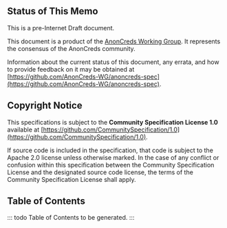 ## Status of This Memo

This is a pre-Internet Draft document.

This document is a product of the [AnonCreds Working Group](https://github.com/AnonCreds-WG).
It represents the consensus of the AnonCreds community.

Information about the current status of this document, any errata,
and how to provide feedback on it may be obtained at
[https://github.com/AnonCreds-WG/anoncreds-spec](https://github.com/AnonCreds-WG/anoncreds-spec).

## Copyright Notice

This specifications is subject to the **Community Specification License 1.0**
available at
[https://github.com/CommunitySpecification/1.0](https://github.com/CommunitySpecification/1.0).

If source code is included in the specification, that code is subject to the
Apache 2.0 license unless otherwise marked. In the case of any conflict or
confusion within this specification between the Community Specification License
and the designated source code license, the terms of the Community Specification
License shall apply.

## Table of Contents

::: todo
Table of Contents to be generated.
:::
